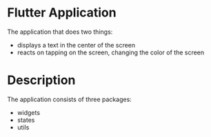 # Flutter Application

The application that does two things:
 - displays a text in the center of the screen
 - reacts on tapping on the screen, changing the color of the screen 

# Description
The application consists of three packages:
 - widgets
 - states
 - utils
